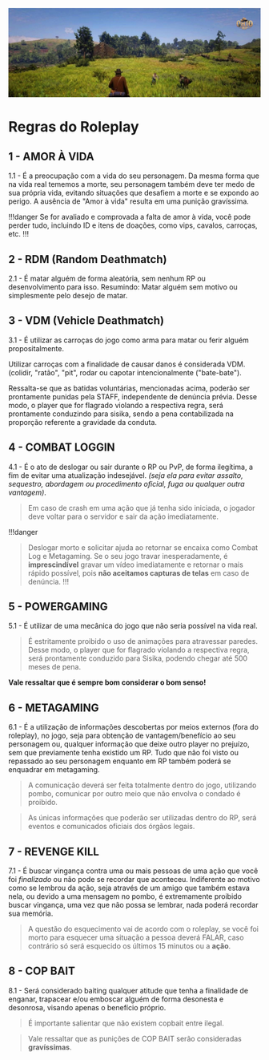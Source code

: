 ![](topo.png)

# Regras do Roleplay

## 1 - AMOR À VIDA

1.1 - É a preocupação com a vida do seu personagem. Da mesma forma que na vida real tememos a morte, seu personagem também deve ter medo de sua própria vida, evitando situações que desafiem a morte e se expondo ao perigo. A ausência de "Amor à vida" resulta em uma punição gravíssima.

!!!danger 
Se for avaliado e comprovada a falta de amor à vida, você pode perder tudo, incluindo ID e itens de doações, como vips, cavalos, carroças, etc.
!!!

## 2 - RDM (Random Deathmatch)

2.1 - É matar alguém de forma aleatória, sem nenhum RP ou desenvolvimento para isso. Resumindo: Matar alguém sem motivo ou simplesmente pelo desejo de matar.

## 3 - VDM (Vehicle Deathmatch)

3.1 - É utilizar as carroças do jogo como arma para matar ou ferir alguém propositalmente.

Utilizar carroças com a finalidade de causar danos é considerada VDM. (colidir, "ratão", "pit", rodar ou capotar intencionalmente ("bate-bate").

Ressalta-se que as batidas voluntárias, mencionadas acima, poderão ser prontamente punidas pela STAFF, independente de denúncia prévia. Desse modo, o player que for flagrado violando a respectiva regra, será prontamente conduzindo para sisika, sendo a pena contabilizada na proporção referente a gravidade da conduta.

## 4 - COMBAT LOGGIN

4.1 - É o ato de deslogar ou sair durante o RP ou PvP, de forma ilegítima, a fim de evitar uma atualização indesejável. _(seja ela para evitar assalto, sequestro, abordagem ou procedimento oficial, fuga ou qualquer outra vantagem)_.

>Em caso de crash em uma ação que já tenha sido iniciada, o jogador deve voltar para o servidor e sair da ação imediatamente.

!!!danger 
>Deslogar morto e solicitar ajuda ao retornar se encaixa como Combat Log e Metagaming.
>Se o seu jogo travar inesperadamente, é **imprescindível** gravar um vídeo imediatamente e retornar o mais rápido possível, pois **não aceitamos capturas de telas** em caso de denúncia.
!!!

## 5 - POWERGAMING

5.1 - É utilizar de uma mecânica do jogo que não seria possível na vida real.

>É estritamente proibido o uso de animações para atravessar paredes. Desse modo, o player que for flagrado violando a respectiva regra, será prontamente conduzido para Sisika, podendo chegar até 500 meses de pena.

**Vale ressaltar que é sempre bom considerar o bom senso!**

## 6 - METAGAMING

6.1 - É a utilização de informações descobertas por meios externos (fora do roleplay), no jogo, seja para obtenção de vantagem/benefício ao seu personagem ou, qualquer informação que deixe outro player no prejuízo, sem que previamente tenha existido um RP. Tudo que não foi visto ou repassado ao seu personagem enquanto em RP também poderá se enquadrar em metagaming.

> A comunicação deverá ser feita totalmente dentro do jogo, utilizando pombo, comunicar por outro meio que não envolva o condado é proibido.

> As únicas informações que poderão ser utilizadas dentro do RP, será eventos e comunicados oficiais dos órgãos legais.

## 7 - REVENGE KILL

7.1 - É buscar vingança contra uma ou mais pessoas de uma ação que você foi _finalizado_ ou não pode se recordar que aconteceu. Indiferente ao motivo como se lembrou da ação, seja através de um amigo que também estava nela, ou devido a uma mensagem no pombo, é extremamente proibido buscar vingança, uma vez que não possa se lembrar, nada poderá recordar sua memória.

>A questão do esquecimento vai de acordo com o roleplay, se você foi morto para esquecer uma situação a pessoa deverá FALAR, caso contrário só será esquecido os últimos 15 minutos ou a **ação**.

## 8 - COP BAIT

8.1 - Será considerado baiting qualquer atitude que tenha a finalidade de enganar, trapacear e/ou emboscar alguém de forma desonesta e desonrosa, visando apenas o benefício próprio.

 

>É importante salientar que não existem copbait entre ilegal.

 

>Vale ressaltar que as punições de COP BAIT serão consideradas **gravíssimas**.